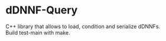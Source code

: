 # dDNNF-Query

C++ library that allows to load, condition and serialize dDNNFs.
<br>
Build test-main with make.
